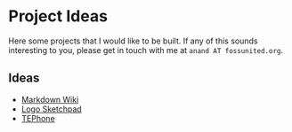 # Project Ideas

Here some projects that I would like to be built. If any of this sounds interesting to you, please get in touch with me at `anand AT fossunited.org`.

## Ideas

* [Markdown Wiki](markdown-wiki.md)
* [Logo Sketchpad](logo-sketchpad.md)
* [TEPhone](tephone.md)